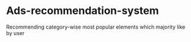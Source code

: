 # Ads-recommendation-system
Recommending category-wise most popular elements
which majority like by user 
